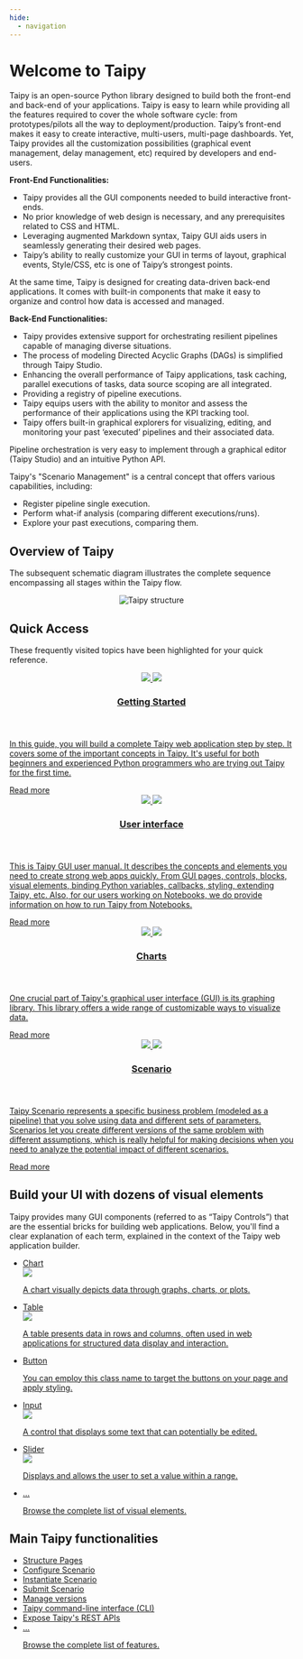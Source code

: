```yaml
---
hide:
  - navigation
---
```


# Welcome to Taipy

Taipy is an open-source Python library designed to build both the front-end and back-end of 
your applications. Taipy is easy to learn while providing all the features required to cover 
the whole software cycle: from prototypes/pilots all the way to deployment/production. 
Taipy’s front-end makes it easy to create interactive, multi-users, multi-page dashboards. 
Yet, Taipy provides all the customization possibilities (graphical event management, delay 
management, etc) required by developers and end-users.

**Front-End Functionalities:**

- Taipy provides all the GUI components needed to build interactive front-ends.
- No prior knowledge of web design is necessary, and any prerequisites related to CSS and HTML.
- Leveraging augmented Markdown syntax, Taipy GUI aids users in seamlessly generating their desired web pages.
- Taipy’s ability to really customize your GUI in terms of layout, graphical events, Style/CSS, etc is one of Taipy’s strongest points.

At the same time, Taipy is designed for creating data-driven back-end applications. It comes with built-in components that make it easy to organize and control how data is accessed and managed. 

**Back-End Functionalities:**

- Taipy provides extensive support for orchestrating resilient pipelines capable of managing diverse situations.
- The process of modeling Directed Acyclic Graphs (DAGs) is simplified through Taipy Studio.
- Enhancing the overall performance of Taipy applications, task caching, parallel executions of tasks, data source scoping are all integrated.
- Providing a registry of pipeline executions.
- Taipy equips users with the ability to monitor and assess the performance of their applications using the KPI tracking tool.
- Taipy offers built-in graphical explorers for visualizing, editing, and monitoring your past ‘executed’ pipelines and their associated data.

Pipeline orchestration is very easy to implement through a graphical editor (Taipy Studio) and an intuitive Python API. 

Taipy's "Scenario Management" is a central concept that offers various capabilities, including:

- Register pipeline single execution. 
- Perform what-if analysis (comparing different executions/runs). 
- Explore your past executions, comparing them.

## Overview of Taipy

The subsequent schematic diagram illustrates the complete sequence encompassing all stages within 
the Taipy flow.

  <div class="tp-col-12 tp-col-md-auto">
    <figure align="center">
      <img alt="Taipy structure" src="images/taipy-flow-updated.png" >
    </figure>
  </div>

## Quick Access

These frequently visited topics have been highlighted for your quick reference.

<div class="tp-row tp-row--gutter-sm">
  <div class="tp-col-12 tp-col-md-6 d-flex">
    <a class="tp-content-card" href="getting_started/">
      <header class="tp-content-card-header">
        <img class="tp-content-card-icon icon-light" src="images/icons/flag-w.svg">
        <img class="tp-content-card-icon icon-dark" src="images/icons/flag.svg">
        <h3>Getting Started</h3>
      </header>
      <p>
        In this guide, you will build a complete Taipy web application step by step. It covers some of the important concepts in Taipy. It's useful for both beginners and experienced Python programmers who are trying out Taipy for the first time.
      </p>
      <span class="tp-content-card-readmore">Read more</span>
    </a>
  </div>
  <div class="tp-col-12 tp-col-md-6 d-flex">
    <a class="tp-content-card" href="manuals/gui/">
      <header class="tp-content-card-header">
        <img class="tp-content-card-icon icon-light" src="images/icons/dashboard-w.svg">
        <img class="tp-content-card-icon icon-dark" src="images/icons/dashboard.svg">
        <h3>User interface</h3>
      </header>
      <p>
        This is Taipy GUI user manual. It describes the concepts and elements you need to create strong web apps quickly. From GUI pages, controls, blocks, visual elements, binding Python variables, callbacks, styling, extending Taipy, etc. Also, for our users working on Notebooks, we do provide information on how to run Taipy from Notebooks.
      </p>
      <span class="tp-content-card-readmore">Read more</span>
    </a>
  </div>
  <div class="tp-col-12 tp-col-md-6 d-flex">
    <a class="tp-content-card" href="manuals/gui/viselements/chart/">
      <header class="tp-content-card-header">
        <img class="tp-content-card-icon icon-light" src="images/icons/bar-chart-w.svg">
        <img class="tp-content-card-icon icon-dark" src="images/icons/bar-chart.svg">
        <h3>Charts</h3>
      </header>
      <p>
        One crucial part of Taipy's graphical user interface (GUI) is its graphing library. This library offers a wide range of customizable ways to visualize data.
      </p>
      <span class="tp-content-card-readmore">Read more</span>
    </a>
  </div>
  <div class="tp-col-12 tp-col-md-6 d-flex">
    <a class="tp-content-card" href="manuals/core/concepts/scenario/">
      <header class="tp-content-card-header">
        <img class="tp-content-card-icon icon-light" src="images/icons/menu_book-w.svg">
        <img class="tp-content-card-icon icon-dark" src="images/icons/menu_book.svg">
        <h3>Scenario</h3>
      </header>
      <p>
        Taipy Scenario represents a specific business problem (modeled as a pipeline) that you solve using data and different sets of parameters. Scenarios let you create different versions of the same problem with different assumptions, which is really helpful for making decisions when you need to analyze the potential impact of different scenarios.
      </p>
      <span class="tp-content-card-readmore">Read more</span>
    </a>
  </div>
</div>

## Build your UI with dozens of visual elements

Taipy provides many GUI components (referred to as “Taipy Controls”) that are the essential bricks for building web applications. Below, you'll find a clear explanation of each term, explained in the context of the Taipy web application builder.

<ul class="tp-pills-list">
  <li>
    <a class="tp-pill" href="manuals/gui/viselements/chart/">
      <span>Chart</span>
      <div class="tp-tooltip">
        <img src="manuals/gui/viselements/chart-d.png"/>
        <p>A chart visually depicts data through graphs, charts, or plots.</p>
      </div>
    </a>
  </li>
  <li>
    <a class="tp-pill" href="manuals/gui/viselements/table/">
      <span>Table</span>
      <div class="tp-tooltip">
        <img src="manuals/gui/viselements/table-d.png"/>
        <p>
          A table presents data in rows and columns, often used in web applications for structured 
          data display and interaction.
        </p>
      </div>
    </a>
  </li>
  <li>
    <a class="tp-pill" href="manuals/gui/viselements/button/">
      <span>Button</span>
      <div class="tp-tooltip">
        <img src="manuals/gui/viselements/button-d.png" alt="">
        <p>You can employ this class name to target the buttons on your page and apply styling.</p>
      </div>
    </a>
  </li>
  <li>
    <a class="tp-pill" href="manuals/gui/viselements/input/">
      <span>Input</span>
      <div class="tp-tooltip">
        <img src="manuals/gui/viselements/input-d.png"/>
        <p>A control that displays some text that can potentially be edited.</p>
      </div>
    </a>
  </li>
  <li>
    <a class="tp-pill" href="manuals/gui/viselements/slider/">
      <span>Slider</span>
      <div class="tp-tooltip">
        <img src="manuals/gui/viselements/slider-d.png"/>
        <p>Displays and allows the user to set a value within a range.</p>
      </div>
    </a>
  </li>
  <li>
    <a class="tp-pill" href="manuals/gui/viselements/controls/">
      <span>…</span>
      <div class="tp-tooltip">
        <p>Browse the complete list of visual elements.</p>
      </div>
    </a>
  </li>
</ul>

## Main Taipy functionalities

<ul class="tp-pills-list">
  <li>
    <a class="tp-pill" href="manuals/gui/viselements/blocks/">
      <span>Structure Pages</span>
    </a>
  </li>
  <li>
    <a class="tp-pill" href="manuals/core/config/scenario-config/#from-task-configs">
      <span>Configure Scenario</span>
    </a>
  </li>
  <li>
    <a class="tp-pill" href="manuals/core/entities/scenario-creation/">
      <span>Instantiate Scenario</span>
    </a>
  </li>
  <li>
    <a class="tp-pill" href="manuals/core/entities/orchestrating-and-job-execution/#submit-a-scenario-sequence-or-task/">
      <span>Submit Scenario</span>
    </a>
  </li>
  <li>
    <a class="tp-pill" href="manuals/core/versioning/">
      <span>Manage versions</span>
    </a>
  </li>
  <li>
    <a class="tp-pill" href="manuals/cli/">
      <span>Taipy command-line interface (CLI)</span>
    </a>
  </li>
  <li>
    <a class="tp-pill" href="manuals/rest/">
      <span>Expose Taipy's REST APIs</span>
    </a>
  </li>
    <li>
    <a class="tp-pill" href="manuals/about/">
      <span>…</span>
      <div class="tp-tooltip">
        <p>Browse the complete list of features.</p>
      </div>
    </a>
  </li>
</ul>
